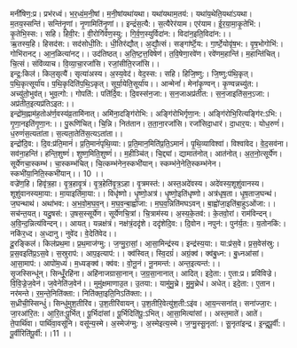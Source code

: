 

  
मनी॑षिण॒:प्र। प्रभ॑रध्वं। भ॒र॒ध्वं॒म॒नी॒षां। म॒नी॒षांयथा॑यथा। यथा॑यथाम॒तय॑:। यथा॑य॒थेति॒यथा॑ऽयथा। म॒तय॒स्सन्ति॑। सन्ति॑नृ॒णां। नृ॒णामिति॑नृ॒णां।। इन्द्रं॑स॒त्यै:। स॒त्यैरेर॑याम। एर॑याम। ई॒र॒या॒मा॒कृ॒तेभि॑:। कृ॒तेभि॒स्स:। सहि। हिवी॒र:। वी॒रोगि॑र्वण॒स्यु:। गि॒र्व॒ण॒स्युर्विदा॑न:। विदा॑न॒इति॒विदा॑न:।।  
ऋ॒तस्य॒हि। हिसद॑स:। सद॑सोधी॒ति:। धी॒तिर॑द्यौत्। अ॒द्यौ॒त्सं। सङ्गा॑र्ष्टॆ॒य:। गा॒र्ष्टे॒योवृ॑ष॒भ:। वृ॒ष॒भोगोभि॑:। गोभि॑रानट्। आ॒न॒ळित्या॑नट्।। उद॑तिष्ठत्। अ॒ति॒ष्ट॒त्त॒विषेण॑। त॒वि॒षेणा॒रवे॑ण। रवे॑णम॒हान्ति॑। म॒हान्ति॑चित्। चि॒त्सं। संवि॑व्याच। वि॒व्या॒चा॒रजां॑सि। रजां॒सीति॒रजां॑सि।।  
इन्द्र॒:किल॑। किल॒सृत्यै॑। सृत्या॑अस्य। अ॒स्य॒वेद॑। वेद॒स्स:। सहि। हिजि॒ष्णु:। जि॒ष्णु:प॑थि॒कृत्। प॒थि॒कृत्सूर्या॑य। प॒थि॒कृदिति॑प॒थि॒ऽकृत्। सूर्या॒येति॒सूर्या॑य।। आन्मेनां॑। मेनां॑कृ॒ण्वन्। कृ॒ण्वन्नच्यु॑त:। अच्यु॑तो॒भुव॑त्। भुव॒त्गो:। गोपति॑:। पति॑र्दि॒व:। दि॒वस्स॑न॒जा:। स॒न॒जाअप्र॑तीत:। स॒न॒जाइति॑स॒न॒ऽजा:। अप्र॑तीत॒इत्यप्र॑तिऽइत:।।  
इन्द्रो॑म॒ह्नाम॑ह॒तोअ॑र्ण॒वस्य॑व्र॒तामि॑नात्। अमि॑ना॒दङ्गि॑रोभि:। अङ्गि॑रोभिर्गृणा॒न:। अङ्गि॑रोभि॒रित्यङ्गि॑र:ऽभि:। गृ॒णा॒नइति॑गृ॒णा॒न:।। पु॒रूणि॑चित्। चि॒न्नि। नित॑तान। त॒ता॒ना॒रजां॑सि। रजां॑सिदा॒धार॑। दा॒धार॒य:। योध॒रुणं॑। ध॒रुणं॑स॒त्यता॑ता। स॒त्यता॒तेति॑स॒त्यऽता॑ता।।  
इन्द्रो॑दि॒व:। दि॒व:प्र॑ति॒मानं॑। प्र॒ति॒मानं॑पृथि॒व्या:। प्र॒ति॒मान॒मिति॑प्र॒ति॒ऽमानं॑। पृ॒थि॒व्याविश्वा॑। विश्वा॑वेद। वे॒द॒सव॑ना। सव॑ना॒हन्ति॑। हन्ति॒शुष्णं॑। शुष्ण॒मिति॒शुष्णं॑।। म॒हीञ्चि॑त्। चि॒द्द्यां। द्यामात॑नोत्। आत॑नोत्। अ॒त॒नो॒त्सूर्ये॑ण। सूर्ये॑णचा॒स्कम्भ॑। चा॒स्कम्भ॑चित्। चि॒त्कम्भ॑नेन॒स्कभी॑यान्। स्कम्भ॑ने॒नेति॒स्कम्भ॑नेन। स्कभी॑या॒निति॒स्कभी॑यान्।। 10 ।।  
वज्रे॑ण॒हि। हिवृ॑त्र॒हा। वृ॒त्र॒हावृ॒त्रं। वृ॒त्र॒हेति॑वृ॒त्र॒ऽहा। वृ॒त्रमस्त॑:। अस्त॒अदे॑वस्य। अदे॑वस्य॒शूशु॑वानस्य। शूशु॑वानस्यमा॒या:। मा॒याइति॑मा॒या:।। विधृ॑ष्णो। धृ॒ष्णो॒अत्र॑। धृ॒ष्णो॒इति॑धृष्णो। अत्र॑धृष॒ता। धृ॒ष॒ताज॒घन्थ॑। ज॒घन्थाथ॑। अथा॑भव:। अ॒भ॒वो॒म॒घ॒व॒न्। म॒घ॒व॒न्बा॒ह्वो॑जा:। म॒घ॒व॒न्निति॑मघऽवन्। बा॒ह्वो॑जा॒इति॑बा॒हुऽओ॑जा:।।  
सच॑न्त॒यत्। यदु॒षस॑:। उ॒षस॒स्सूर्ये॑ण। सूर्ये॑णचि॒त्रां। चि॒त्राम॑स्य। अ॒स्य॒के॒तव॑:। के॒तवो॒रां। राम॑विन्दन्। अ॒वि॒न्द॒न्नित्य॑विन्दन्।। आयत्। यन्नक्ष॑त्रं। नक्ष॑त्रं॒ददृ॑शे। ददृ॑शेदि॒व:। दि॒वोन। नपुन॑:। पुन॑र्य॒त:। य॒तोनकि॑:। नकि॑र॒ध्द। अ॒ध्दानु। नुवे॑द। वे॒देति॑वेद।।  
दू॒रङ्किल॑। किल॑प्रथ॒मा। प्र॒थ॒माज॑ग्मु:। ज॒ग्मु॒रा॒सां॒। आ॒सा॒मिन्द्र॑स्य। इन्द्र॑स्य॒या:। या:प्र॑स॒वे। प्र॒स॒वेस॑स्रु:। प्र॒स॒वइति॑प्र॒ऽस॒वे। स॒स्रुराप॑:। आप॒इत्याप॑:।। क्व॑स्वित्। स्वि॒दग्रं॑। अग्रं॒क्व॑। क्व॑बु॒ध्न:। बु॒ध्नआ॑सां। आ॒सा॒माप॑:। आपो॑म॒ध्यं। म॒ध्यङ्क्व॑। क्व॑व:। वो॒नू॒नं। नू॒नमन्त॑:। अन्त॒इत्यन्त॑:।।  
सृ॒जस्सिन्धू॑न्। सिन्धूँ॒रहि॑ना। अहि॑नाजग्रासा॒नान्। ज॒ग्र॒सा॒नानात्। आदित्। इदे॒ता:। ए॒ता:प्र। प्रवि॑विज्रे। वि॒वि॒ज्रे॒ज॒वेन॑। ज॒वेनेति॑ज॒वेन॑।। मुमु॑क्षमाणाउ॒त। उ॒तया:। यामु॑मु॒च्रे। मु॒मु॒च्रेध॑। अधेत्। इदे॒ता:। ए॒तान। नर॑मन्ते। र॒म॒न्ते॒निति॑क्ता:। निति॑क्ता॒इति॒निऽति॑क्ता:।।  
स॒ध्रीची॒स्सिन्धुं॑। सिन्धु॑मुश॒तीरि॑व। उ॒श॒तीरि॑वायन्। उ॒श॒तीरि॒वेत्यु॑श॒ती:ऽइ॑व। आ॒य॒न्त्सना॑त्। सना॑ज्जा॒र:। जा॒रआ॑रि॒त:। आ॒रि॒त:पू॒र्भित्। पू॒र्भिदा॑सां। पू॒र्भिदिति॑पू॒:ऽभित्। आ॒सा॒मित्या॑सां।। अस्त॒माते॑। आते॑। ते॒पार्थि॑वा। पार्थि॑वा॒वसू॑नि। वसू॑न्य॒स्मे। अ॒स्मेज॑ग्मु:। अ॒स्मेइत्य॒स्मे। ज॒ग्मु॒स्सू॒नृता॑:। सू॒नृता॑इन्द्र। इ॒न्द्र॒पू॒र्वी:। पू॒र्वीरिति॑पू॒र्वी:।।11 ।।  
